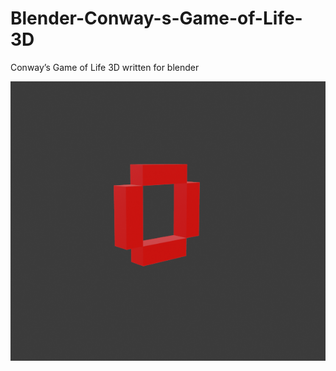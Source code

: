 # Blender-Conway-s-Game-of-Life-3D
Conway’s Game of Life 3D written for blender

![Conway’s Game of Life 3D](./CGL.PNG)
 

